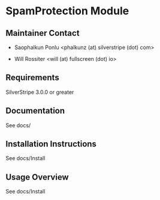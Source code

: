 # SpamProtection Module

## Maintainer Contact

 * Saophalkun Ponlu
   <phalkunz (at) silverstripe (dot) com>

 * Will Rossiter
   <will (at) fullscreen (dot) io>

## Requirements

SilverStripe 3.0.0 or greater

## Documentation

See docs/

## Installation Instructions

See docs/Install

## Usage Overview

See docs/Install
